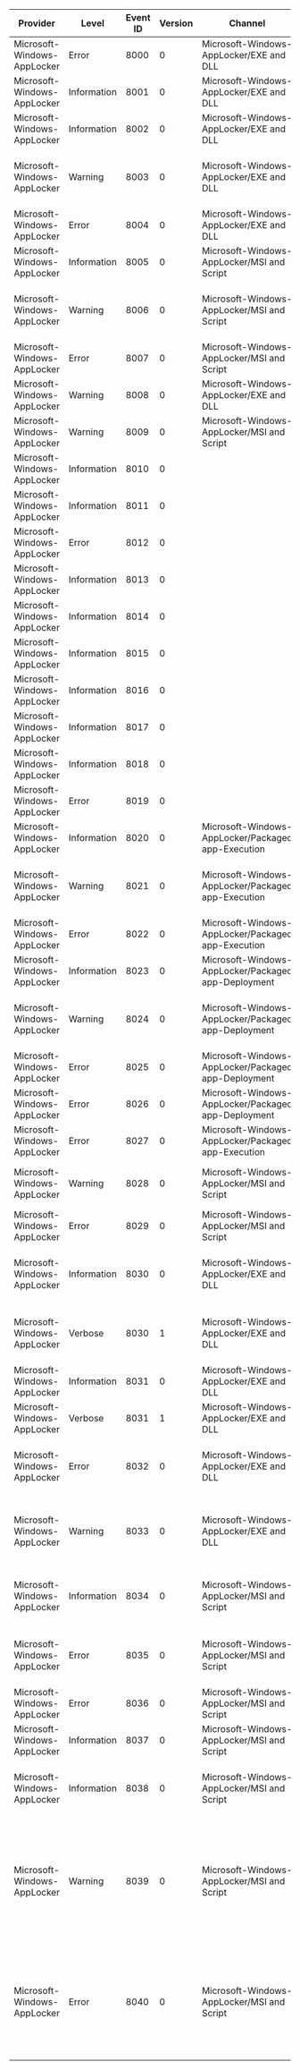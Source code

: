 Provider                     |  Level        |  Event ID  |  Version  |  Channel                                              |  Task                   |  Opcode  |  Keyword  |  Message
-----------------------------|---------------|------------|-----------|-------------------------------------------------------|-------------------------|----------|-----------|--------------------------------------------------------------------------------------------------------------------------------------------------------------------------------------------------------------------------------------------------------------------------------------
Microsoft-Windows-AppLocker  |  Error        |  8000      |  0        |  Microsoft-Windows-AppLocker/EXE and DLL              |                         |          |           |  AppID policy conversion failed. Status {Status}.
Microsoft-Windows-AppLocker  |  Information  |  8001      |  0        |  Microsoft-Windows-AppLocker/EXE and DLL              |                         |          |           |
Microsoft-Windows-AppLocker  |  Information  |  8002      |  0        |  Microsoft-Windows-AppLocker/EXE and DLL              |                         |          |           |  {PolicyNameLength}1 was allowed to run.
Microsoft-Windows-AppLocker  |  Warning      |  8003      |  0        |  Microsoft-Windows-AppLocker/EXE and DLL              |                         |          |           |  {PolicyNameLength}1 was allowed to run but would have been prevented from running if the AppLocker policy were enforced.
Microsoft-Windows-AppLocker  |  Error        |  8004      |  0        |  Microsoft-Windows-AppLocker/EXE and DLL              |                         |          |           |  {PolicyNameLength}1 was prevented from running.
Microsoft-Windows-AppLocker  |  Information  |  8005      |  0        |  Microsoft-Windows-AppLocker/MSI and Script           |                         |          |           |  {PolicyNameLength}1 was allowed to run.
Microsoft-Windows-AppLocker  |  Warning      |  8006      |  0        |  Microsoft-Windows-AppLocker/MSI and Script           |                         |          |           |  {PolicyNameLength}1 was allowed to run but would have been prevented from running if the AppLocker policy were enforced.
Microsoft-Windows-AppLocker  |  Error        |  8007      |  0        |  Microsoft-Windows-AppLocker/MSI and Script           |                         |          |           |  {PolicyNameLength}1 was prevented from running.
Microsoft-Windows-AppLocker  |  Warning      |  8008      |  0        |  Microsoft-Windows-AppLocker/EXE and DLL              |                         |          |           |  {FilePathBuffer}: AppLocker component not available on this SKU.
Microsoft-Windows-AppLocker  |  Warning      |  8009      |  0        |  Microsoft-Windows-AppLocker/MSI and Script           |                         |          |           |  {FilePathBuffer}: AppLocker component not available on this SKU.
Microsoft-Windows-AppLocker  |  Information  |  8010      |  0        |                                                       |  SrpPolicyConversion    |  Start   |           |
Microsoft-Windows-AppLocker  |  Information  |  8011      |  0        |                                                       |  SrpPolicyConversion    |  Stop    |           |
Microsoft-Windows-AppLocker  |  Error        |  8012      |  0        |                                                       |  SrpPolicyConversion    |  Stop    |           |
Microsoft-Windows-AppLocker  |  Information  |  8013      |  0        |                                                       |  SrpPolicyRuleSort      |  Start   |           |
Microsoft-Windows-AppLocker  |  Information  |  8014      |  0        |                                                       |  SrpPolicyRuleSort      |  Stop    |           |
Microsoft-Windows-AppLocker  |  Information  |  8015      |  0        |                                                       |  SrpPolicyHitCountJoin  |  Start   |           |
Microsoft-Windows-AppLocker  |  Information  |  8016      |  0        |                                                       |  SrpPolicyHitCountJoin  |  Stop    |           |
Microsoft-Windows-AppLocker  |  Information  |  8017      |  0        |                                                       |  SrpPolicyLoad          |  Start   |           |
Microsoft-Windows-AppLocker  |  Information  |  8018      |  0        |                                                       |  SrpPolicyLoad          |  Stop    |           |
Microsoft-Windows-AppLocker  |  Error        |  8019      |  0        |                                                       |  SrpPolicyLoad          |  Stop    |           |
Microsoft-Windows-AppLocker  |  Information  |  8020      |  0        |  Microsoft-Windows-AppLocker/Packaged app-Execution   |                         |          |           |  {PolicyNameLength}1 was allowed to run.
Microsoft-Windows-AppLocker  |  Warning      |  8021      |  0        |  Microsoft-Windows-AppLocker/Packaged app-Execution   |                         |          |           |  {PolicyNameLength}1 was allowed to run but would have been prevented from running if the AppLocker policy were enforced.
Microsoft-Windows-AppLocker  |  Error        |  8022      |  0        |  Microsoft-Windows-AppLocker/Packaged app-Execution   |                         |          |           |  {PolicyNameLength}1 was prevented from running.
Microsoft-Windows-AppLocker  |  Information  |  8023      |  0        |  Microsoft-Windows-AppLocker/Packaged app-Deployment  |                         |          |           |  {PolicyNameLength}1 was allowed to be installed.
Microsoft-Windows-AppLocker  |  Warning      |  8024      |  0        |  Microsoft-Windows-AppLocker/Packaged app-Deployment  |                         |          |           |  {PolicyNameLength}1 was allowed to run but would have been prevented from running if the AppLocker policy were enforced.
Microsoft-Windows-AppLocker  |  Error        |  8025      |  0        |  Microsoft-Windows-AppLocker/Packaged app-Deployment  |                         |          |           |  {PolicyNameLength}1 was prevented from running.
Microsoft-Windows-AppLocker  |  Error        |  8026      |  0        |  Microsoft-Windows-AppLocker/Packaged app-Deployment  |                         |          |           |
Microsoft-Windows-AppLocker  |  Error        |  8027      |  0        |  Microsoft-Windows-AppLocker/Packaged app-Execution   |                         |          |           |
Microsoft-Windows-AppLocker  |  Warning      |  8028      |  0        |  Microsoft-Windows-AppLocker/MSI and Script           |                         |          |           |  {FilePath} was allowed to run but would have been prevented if the Config CI policy were enforced.
Microsoft-Windows-AppLocker  |  Error        |  8029      |  0        |  Microsoft-Windows-AppLocker/MSI and Script           |                         |          |           |  {FilePath} was prevented from running due to Config CI policy.
Microsoft-Windows-AppLocker  |  Information  |  8030      |  0        |  Microsoft-Windows-AppLocker/EXE and DLL              |                         |          |           |  ManagedInstaller check SUCCEEDED during Appid verification of{ImageName}.Status: {StatusCode}
Microsoft-Windows-AppLocker  |  Verbose      |  8030      |  1        |  Microsoft-Windows-AppLocker/EXE and DLL              |                         |          |           |  ManagedInstaller check SUCCEEDED during Appid verification of{ImageName}.Status: {StatusCode}
Microsoft-Windows-AppLocker  |  Information  |  8031      |  0        |  Microsoft-Windows-AppLocker/EXE and DLL              |                         |          |           |  SmartlockerFilter detected file {FileName} being written by process {CurrentProcess}.
Microsoft-Windows-AppLocker  |  Verbose      |  8031      |  1        |  Microsoft-Windows-AppLocker/EXE and DLL              |                         |          |           |  SmartlockerFilter detected file {FileName} being written by process {CurrentProcess}.
Microsoft-Windows-AppLocker  |  Error        |  8032      |  0        |  Microsoft-Windows-AppLocker/EXE and DLL              |                         |          |           |  ManagedInstaller check FAILED during Appid verification of{ImageName}.Status: {StatusCode}
Microsoft-Windows-AppLocker  |  Warning      |  8033      |  0        |  Microsoft-Windows-AppLocker/EXE and DLL              |                         |          |           |  ManagedInstaller check FAILED during Appid verification of{ImageName}.Status: {StatusCode}Allowed to run due to Audit Applocker Policy
Microsoft-Windows-AppLocker  |  Information  |  8034      |  0        |  Microsoft-Windows-AppLocker/MSI and Script           |                         |          |           |  ManagedInstaller Script check FAILED during Appid verification of{ImageName}.Status: {StatusCode}
Microsoft-Windows-AppLocker  |  Error        |  8035      |  0        |  Microsoft-Windows-AppLocker/MSI and Script           |                         |          |           |  ManagedInstaller Script check SUCCEEDED during Appid verification of{ImageName}.Status: {StatusCode}
Microsoft-Windows-AppLocker  |  Error        |  8036      |  0        |  Microsoft-Windows-AppLocker/MSI and Script           |                         |          |           |  {CLSID} was prevented from running due to Config CI policy.
Microsoft-Windows-AppLocker  |  Information  |  8037      |  0        |  Microsoft-Windows-AppLocker/MSI and Script           |                         |          |           |  {FilePath} passed Config CI policy and was allowed to run.
Microsoft-Windows-AppLocker  |  Information  |  8038      |  0        |  Microsoft-Windows-AppLocker/MSI and Script           |                         |          |           |  Publisher info:Subject: {PublisherName}Issuer: {IssuerName}Signature index {Signature} ({TotalSignatureCount} total)
Microsoft-Windows-AppLocker  |  Warning      |  8039      |  0        |  Microsoft-Windows-AppLocker/MSI and Script           |                         |          |           |  Package family name {PackageFamilyName} version {PackageVersion} was allowed to install or update but would have been prevented if the Config CI policy (Name:{PolicyName} ID:{PolicyID} Version:{PolicyVersion} GUID:{PolicyGuid}) were enforced. Status {PackageFamilyNameLength}0
Microsoft-Windows-AppLocker  |  Error        |  8040      |  0        |  Microsoft-Windows-AppLocker/MSI and Script           |                         |          |           |  Package family name {PackageFamilyName} version {PackageVersion} was prevented from installing or updating due to Config CI policy (Name:{PolicyName} ID:{PolicyID} Version:{PolicyVersion} GUID:{PolicyGuid}). Status {PackageFamilyNameLength}0